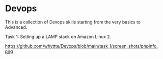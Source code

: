 # Devops

This is a collection of Devops skills starting from the very basics to Advanced.


Task 1: Setting up a LAMP stack on Amazon Linux 2.

https://github.com/whyttte/Devops/blob/main/task_1/screen_shots/phpinfo.png
